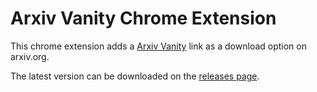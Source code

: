 # Arxiv Vanity Chrome Extension

This chrome extension adds a [Arxiv Vanity](https://www.arxiv-vanity.com) link as a download option on arxiv.org.

The latest version can be downloaded on the [releases page](https://github.com/mentalityai/arxiv-vanity-chrome/releases).
